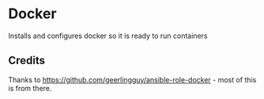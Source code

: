 # Docker

Installs and configures docker so it is ready to run containers

## Credits

Thanks to https://github.com/geerlingguy/ansible-role-docker - most of this is from there.
